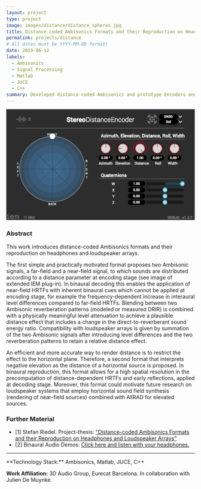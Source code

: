 ```yaml
---
layout: project
type: project
image: images/distance/distance_spheres.jpg
title: Distance-coded Ambisonics Formats and their Reproduction on Headphones and Loudspeaker Arrays
permalink: projects/distance
# All dates must be YYYY-MM-DD format!
date: 2019-06-12
labels:
  - Ambisonics
  - Signal Processing
  - Matlab
  - JUCE
  - C++
summary: Developed distance-coded Ambisonics and prototype Encoders and Decoders with Matlab and JUCE/C++.
---
```



<img class="ui large right floated bordered image" src="../images/distance/distance_encoder.png">


### Abstract


This work introduces distance-coded Ambisonics formats and their reproduction on headphones and loudspeaker arrays.

The first simple and practically motivated format proposes two Ambisonic signals, a far-field and a near-field signal, to which sounds are distributed according to a distance parameter at encoding stage (see image of extended IEM plug-in). In binaural decoding this enables the application of near-field HRTFs with inherent binaural cues which cannot be applied at encoding stage, for example the frequency-dependent increase in interaural level differences compared to far-field HRTFs. Blending between two Ambisonic reverberation patterns (modeled or measured DRIR) is combined with a physically meaningful level attenuation to achieve a plausible distance effect that includes a change in the direct-to-reverberant sound energy ratio. Compatibility with loudspeaker arrays is given by summation of the two Ambisonic signals after introducing level differences and the two reverberation patterns to retain a relative distance effect.

An efficient and more accurate way to render distance is to restrict the effect to the horizontal plane. Therefore, a second format that interprets negative elevation as the distance of a horizontal source is proposed. In binaural reproduction, this format allows for a high spatial resolution in the precomputation of distance-dependent HRTFs and early reflections, applied at decoding stage. Moreover, this format could motivate future research on loudspeaker systems that employ horizontal sound field synthesis (rendering of near-field sources) combined with AllRAD for elevated sources.

### Further Material
- [1] Stefan Riedel. Project-thesis: <a href="https://drive.google.com/open?id=1otwnnFGl2lz8Vx7_zucjXst-aeqBGTEd">"Distance-coded Ambisonics Formats and their Reproduction on Headphones and Loudspeaker Arrays"</a>
- [2] Binaural Audio Demos: <a href="https://soundcloud.com/stefan-mario-riedel-1/sets/ambisonic-binaural-near-field-demos">Click here and listen with your headphones.</a>


<hr>
**Technology Stack:** Ambisonics, Matlab, JUCE, C++

**Work Affiliation:** 3D Audio Group, Eurecat Barcelona. In collaboration with Julien De Muynke.


